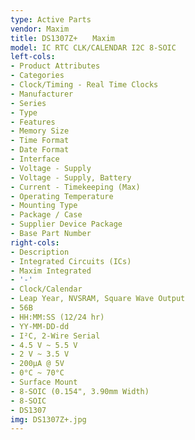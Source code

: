 ```yaml
---
type: Active Parts
vendor: Maxim
title: DS1307Z+　　Maxim
model: IC RTC CLK/CALENDAR I2C 8-SOIC
left-cols:
- Product Attributes
- Categories
- Clock/Timing - Real Time Clocks
- Manufacturer
- Series
- Type
- Features
- Memory Size
- Time Format
- Date Format
- Interface
- Voltage - Supply
- Voltage - Supply, Battery
- Current - Timekeeping (Max)
- Operating Temperature
- Mounting Type
- Package / Case
- Supplier Device Package
- Base Part Number
right-cols:
- Description
- Integrated Circuits (ICs)
- Maxim Integrated
- '-'
- Clock/Calendar
- Leap Year, NVSRAM, Square Wave Output
- 56B
- HH:MM:SS (12/24 hr)
- YY-MM-DD-dd
- I²C, 2-Wire Serial
- 4.5 V ~ 5.5 V
- 2 V ~ 3.5 V
- 200µA @ 5V
- 0°C ~ 70°C
- Surface Mount
- 8-SOIC (0.154", 3.90mm Width)
- 8-SOIC
- DS1307
img: DS1307Z+.jpg
---
```

